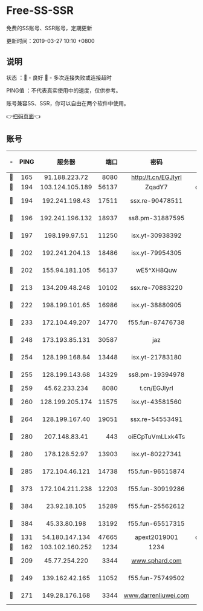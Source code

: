 # Free-SS-SSR

免费的SS账号、SSR账号，定期更新

更新时间：2019-03-27 10:10 +0800

## 说明

状态     ：🙂 - 良好 🙁 - 多次连接失败或连接超时

PING值   ：不代表真实使用中的速度，仅供参考。

账号兼容SS、SSR，你可以自由在两个软件中使用。

👉[扫码页面](https://liesauer.github.io/Free-SS-SSR/)👈

## 账号

|-|PING|服务器|端口|密码|加密方式|区域|
|:----:|:----:|:-----:|-----:|:----:|:----:|:----:|
|🙂|165|91.188.223.72|8080|http://t.cn/EGJIyrl|rc4-md5|RU|
|🙂|194|103.124.105.189|56137|ZqadY7|chacha20|US|
|🙂|194|192.241.198.43|17511|ssx.re-90478511|aes-256-cfb|US|
|🙂|196|192.241.196.132|18937|ss8.pm-31887595|aes-256-cfb|US|
|🙂|197|198.199.97.51|11250|isx.yt-30938392|aes-256-cfb|US|
|🙂|202|192.241.204.13|18486|isx.yt-79954305|aes-256-cfb|US|
|🙂|202|155.94.181.105|56137|wE5^XH8Quw|aes-256-cfb|US|
|🙂|213|134.209.48.248|10102|ssx.re-70883220|aes-256-cfb|US|
|🙂|222|198.199.101.65|16986|isx.yt-38880905|aes-256-cfb|US|
|🙂|233|172.104.49.207|14770|f55.fun-87476738|aes-256-cfb|SG|
|🙂|248|173.193.85.131|30587|jaz|aes-256-cfb|US|
|🙂|254|128.199.168.84|13448|isx.yt-21783180|aes-256-cfb|SG|
|🙂|255|128.199.143.68|14329|ss8.pm-19394978|aes-256-cfb|SG|
|🙂|259|45.62.233.234|8080|t.cn/EGJIyrl|rc4-md5|CA|
|🙂|260|128.199.205.174|11575|isx.yt-43581560|aes-256-cfb|SG|
|🙂|264|128.199.167.40|19051|ssx.re-54553491|aes-256-cfb|SG|
|🙂|280|207.148.83.41|443|oiECpTuVmLLxk4Ts|aes-256-cfb|AU|
|🙂|280|178.128.52.97|13903|isx.yt-80227341|aes-256-cfb|SG|
|🙂|285|172.104.46.121|14738|f55.fun-96515874|aes-256-cfb|SG|
|🙂|373|172.104.211.238|12203|f55.fun-30919286|aes-256-cfb|US|
|🙂|384|23.92.18.105|15289|f55.fun-25562612|aes-256-cfb|US|
|🙂|384|45.33.80.198|13192|f55.fun-65517315|aes-256-cfb|US|
|🙂|131|54.180.147.134|47665|apext2019001|chacha20|KR|
|🙂|162|103.102.160.252|1234|1234|rc4-md5|JP|
|🙂|209|45.77.254.220|3344|www.sphard.com|aes-256-cfb|SG|
|🙂|249|139.162.42.165|11052|f55.fun-75749502|aes-256-cfb|SG|
|🙂|271|149.28.176.168|3344|www.darrenliuwei.com|aes-256-cfb|AU|
